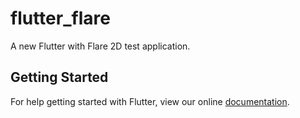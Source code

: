 # flutter_flare

A new Flutter with Flare 2D test application.

## Getting Started

For help getting started with Flutter, view our online
[documentation](https://flutter.io/).
